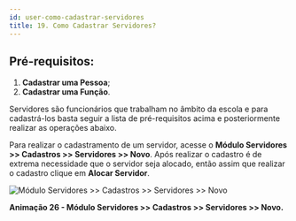 ```yaml
---
id: user-como-cadastrar-servidores
title: 19. Como Cadastrar Servidores?
---
```


## Pré-requisitos:
1. **Cadastrar uma Pessoa**;
2. **Cadastrar uma Função**.

<div class="textoJustificado">

Servidores são funcionários que trabalham no âmbito da escola e para cadastrá-los basta seguir a lista de pré-requisitos acima e posteriormente realizar as operações abaixo.

Para realizar o cadastramento de um servidor, acesse o **Módulo Servidores >> Cadastros >> Servidores >> Novo**. Após realizar o cadastro é de extrema necessidade que o servidor seja alocado, então assim que realizar o cadastro clique em **Alocar Servidor**.

</div>

![Módulo Servidores >> Cadastros >> Servidores >> Novo](../img/user-docs/cadastrar_e_alocar_servidores.gif)

<div class="divNotaCentralizadaGif"> 

**Animação 26 - Módulo Servidores >> Cadastros >> Servidores >> Novo.**

</div>
